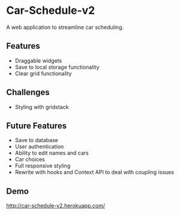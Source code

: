 # Car-Schedule-v2

A web application to streamline car scheduling.

## Features

- Draggable widgets
- Save to local storage functionality
- Clear grid functionality

## Challenges

- Styling with gridstack

## Future Features

- Save to database
- User authentication
- Ability to edit names and cars
- Car choices
- Full responsive styling
- Rewrite with hooks and Context API to deal with coupling issues

## Demo

http://car-schedule-v2.herokuapp.com/
